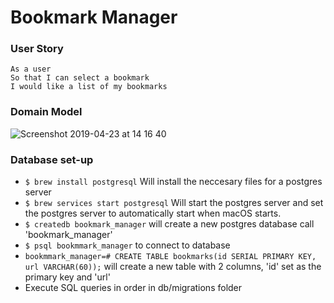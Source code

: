 # Bookmark Manager

### User Story

```
As a user
So that I can select a bookmark
I would like a list of my bookmarks
```

### Domain Model

![Screenshot 2019-04-23 at 14 16 40](https://user-images.githubusercontent.com/44544977/56584109-f46f8e80-65d2-11e9-9e8a-1277510bf339.png)

### Database set-up

- `$ brew install postgresql` Will install the neccesary files for a postgres server
- `$ brew services start postgresql` Will start the postgres server and set the postgres server to automatically start when macOS starts.
- `$ createdb bookmark_manager` will create a new postgres database call 'bookmark_manager'
- `$ psql bookmmark_manager` to connect to database
- `bookmmark_manager=# CREATE TABLE bookmarks(id SERIAL PRIMARY KEY, url VARCHAR(60));` will create a new table with 2 columns, 'id' set as the primary key and 'url'
- Execute SQL queries in order in db/migrations folder
